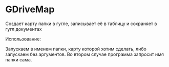# GDriveMap
Создает карту папки в гугле, записывает её в таблицу и сохраняет в гугл документах

Использование:

Запускаем в именем папки, карту которой хотим сделать, либо запускаем без аргументов. Во втором случае программа запросит имя папки сама.
